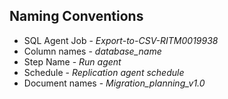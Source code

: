 ## Naming Conventions

* SQL Agent Job - *Export-to-CSV-RITM0019938*
* Column names - *database_name*
* Step Name - *Run agent*
* Schedule - *Replication agent schedule*
* Document names - *Migration_planning_v1.0*
